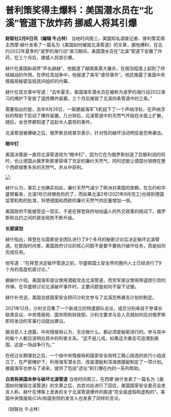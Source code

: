 # 普利策奖得主爆料：美国潜水员在“北溪”管道下放炸药 挪威人将其引爆

**财联社2月9日讯（编辑 牛占林）**
当地时间周三，美国知名调查记者、普利策奖得主西摩·赫什发表了一篇名为《美国如何摧毁北溪管道》的文章，据他爆料，在北约2022年夏季的“波罗的海行动”演习期间，美国潜水员在“北溪”管道下安置了炸药，在三个月后，挪威人将其引爆。

赫什在美国新闻界“声名赫赫”，他报道了越南美莱大屠杀，在相当程度上起到了终结越战的作用。在伊拉克战争中，他报道了美军“虐俘事件”。他还揭露了美国中央情报局秘密监视民间组织的内幕。

赫什在其文章中写道：“去年夏天，美国海军潜水员在被称为波罗的海行动2022演习的掩护下安放了遥控爆炸装置，三个月后摧毁了北溪四条管道中的三条。”

需要指出的是，去年9月26日，一架挪威海军飞机投下了一个声纳浮标，在声纳浮标的帮助下启动了爆炸装置。几分钟后，北溪管道中的天然气开始在水面上扩散，随后，全世界都知道了这起令人震惊的事件。

北溪管道被爆破之后，俄罗斯总统普京表示，针对性的破坏活动明显是恐怖袭击。

**眼中钉**

美国决策层一直将北溪管道视为“眼中钉”，因为它在为俄罗斯创造了巨额利润的同时，也让德国从俄罗斯那里获得了充足的廉价天然气，同时还能让德国分销商在整个西欧销售多余的天然气，并从中获利。

![](https://inews.gtimg.com/newsapp_bt/0/15652530376/1000)

赫什认为，事实上也确实如此，廉价天然气减少了欧洲对美国的依赖。在北约和华盛顿看来，北溪1号已经够危险的了，而如果北溪2号(2021年9月完工)也得到德国监管机构的批准，将使德国和西欧的廉价天然气供应量增加一倍。

美国政府不能接受这一现实，于是在拜登政府咄咄逼人的外交政策的挑动下，俄罗斯和北约之间的紧张局势不断升级。

**长期谋划**

赫什指出，拜登在与国家安全团队进行了9个多月的秘密讨论后决定破坏北溪管道。在那段时间里，美国政府讨论的核心问题不是要不要执行破坏任务，而是如何完成任务。

他写道：“在拜登决定破坏管道之前，华盛顿国土安全界的圈内人士已经进行了9个月的高度机密讨论。”

据赫什介绍，美国海军提议使用潜艇攻击北溪管道，而空军提议使用带遥控引信的炸弹。在华盛顿讨论北溪破坏事件时，主要问题是如何不留下证据。

赫什补充说，美国总统国家安全顾问沙利文参与了北溪恐怖袭击计划的制定。

2021年12月，沙利文召集了一个新成立的特遣部队会议，成员分别来自于参谋长联席会议、中央情报局、国务院和财政部。沙利文要求与会人员就如何应对俄罗斯即将发动的军事行动提出建议。

据消息人士透露，中央情报局认为，无论做什么，都必须是秘密进行的。参与其中的每个人都应该明白其中的利害关系。“这不是儿戏，如果这次袭击可追溯到美国，这是一场战争行为。”

在经过长期谋划之后，一个由中央情报局和国家安全局特工精心挑选的执行小组成立了，在严密掩护下，利用海军潜水员、改装潜艇和深海救援艇制定了一项计划。挪威海军也参与了进来，提供了包括“选址”和引爆在内的一系列帮助。

**白宫称美国未参与破坏北溪管道**
当地时间周三，在西摩·赫什发表了一篇名为《美国如何摧毁北溪管道》的文章之后，白宫对此进行了回应，美国国家安全委员会发言人称，赫什在博客上发表的关于北溪管道爆炸的报道“完全是虚假和虚构的”。美国中央情报局(CIA)和国务院的发言人也发表了同样的言论。

（财联社 牛占林）


